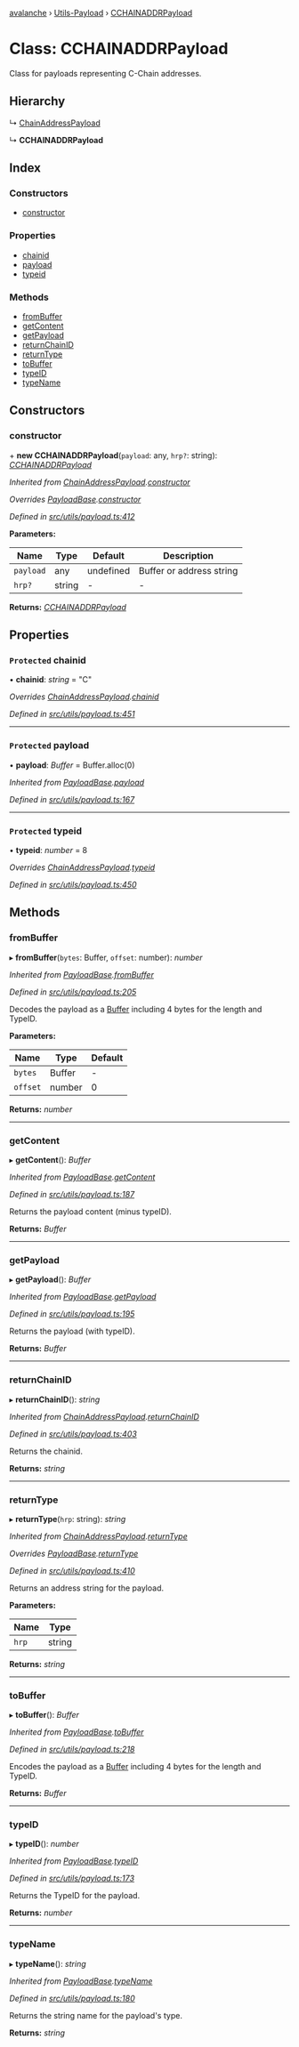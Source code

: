 [avalanche](../README.md) › [Utils-Payload](../modules/utils_payload.md) › [CCHAINADDRPayload](utils_payload.cchainaddrpayload.md)

# Class: CCHAINADDRPayload

Class for payloads representing C-Chain addresses.

## Hierarchy

  ↳ [ChainAddressPayload](utils_payload.chainaddresspayload.md)

  ↳ **CCHAINADDRPayload**

## Index

### Constructors

* [constructor](utils_payload.cchainaddrpayload.md#constructor)

### Properties

* [chainid](utils_payload.cchainaddrpayload.md#protected-chainid)
* [payload](utils_payload.cchainaddrpayload.md#protected-payload)
* [typeid](utils_payload.cchainaddrpayload.md#protected-typeid)

### Methods

* [fromBuffer](utils_payload.cchainaddrpayload.md#frombuffer)
* [getContent](utils_payload.cchainaddrpayload.md#getcontent)
* [getPayload](utils_payload.cchainaddrpayload.md#getpayload)
* [returnChainID](utils_payload.cchainaddrpayload.md#returnchainid)
* [returnType](utils_payload.cchainaddrpayload.md#returntype)
* [toBuffer](utils_payload.cchainaddrpayload.md#tobuffer)
* [typeID](utils_payload.cchainaddrpayload.md#typeid)
* [typeName](utils_payload.cchainaddrpayload.md#typename)

## Constructors

###  constructor

\+ **new CCHAINADDRPayload**(`payload`: any, `hrp?`: string): *[CCHAINADDRPayload](utils_payload.cchainaddrpayload.md)*

*Inherited from [ChainAddressPayload](utils_payload.chainaddresspayload.md).[constructor](utils_payload.chainaddresspayload.md#constructor)*

*Overrides [PayloadBase](utils_payload.payloadbase.md).[constructor](utils_payload.payloadbase.md#constructor)*

*Defined in [src/utils/payload.ts:412](https://github.com/ava-labs/avalanchejs/blob/cfff19f/src/utils/payload.ts#L412)*

**Parameters:**

Name | Type | Default | Description |
------ | ------ | ------ | ------ |
`payload` | any | undefined | Buffer or address string  |
`hrp?` | string | - | - |

**Returns:** *[CCHAINADDRPayload](utils_payload.cchainaddrpayload.md)*

## Properties

### `Protected` chainid

• **chainid**: *string* = "C"

*Overrides [ChainAddressPayload](utils_payload.chainaddresspayload.md).[chainid](utils_payload.chainaddresspayload.md#protected-chainid)*

*Defined in [src/utils/payload.ts:451](https://github.com/ava-labs/avalanchejs/blob/cfff19f/src/utils/payload.ts#L451)*

___

### `Protected` payload

• **payload**: *Buffer* = Buffer.alloc(0)

*Inherited from [PayloadBase](utils_payload.payloadbase.md).[payload](utils_payload.payloadbase.md#protected-payload)*

*Defined in [src/utils/payload.ts:167](https://github.com/ava-labs/avalanchejs/blob/cfff19f/src/utils/payload.ts#L167)*

___

### `Protected` typeid

• **typeid**: *number* = 8

*Overrides [ChainAddressPayload](utils_payload.chainaddresspayload.md).[typeid](utils_payload.chainaddresspayload.md#protected-typeid)*

*Defined in [src/utils/payload.ts:450](https://github.com/ava-labs/avalanchejs/blob/cfff19f/src/utils/payload.ts#L450)*

## Methods

###  fromBuffer

▸ **fromBuffer**(`bytes`: Buffer, `offset`: number): *number*

*Inherited from [PayloadBase](utils_payload.payloadbase.md).[fromBuffer](utils_payload.payloadbase.md#frombuffer)*

*Defined in [src/utils/payload.ts:205](https://github.com/ava-labs/avalanchejs/blob/cfff19f/src/utils/payload.ts#L205)*

Decodes the payload as a [Buffer](https://github.com/feross/buffer) including 4 bytes for the length and TypeID.

**Parameters:**

Name | Type | Default |
------ | ------ | ------ |
`bytes` | Buffer | - |
`offset` | number | 0 |

**Returns:** *number*

___

###  getContent

▸ **getContent**(): *Buffer*

*Inherited from [PayloadBase](utils_payload.payloadbase.md).[getContent](utils_payload.payloadbase.md#getcontent)*

*Defined in [src/utils/payload.ts:187](https://github.com/ava-labs/avalanchejs/blob/cfff19f/src/utils/payload.ts#L187)*

Returns the payload content (minus typeID).

**Returns:** *Buffer*

___

###  getPayload

▸ **getPayload**(): *Buffer*

*Inherited from [PayloadBase](utils_payload.payloadbase.md).[getPayload](utils_payload.payloadbase.md#getpayload)*

*Defined in [src/utils/payload.ts:195](https://github.com/ava-labs/avalanchejs/blob/cfff19f/src/utils/payload.ts#L195)*

Returns the payload (with typeID).

**Returns:** *Buffer*

___

###  returnChainID

▸ **returnChainID**(): *string*

*Inherited from [ChainAddressPayload](utils_payload.chainaddresspayload.md).[returnChainID](utils_payload.chainaddresspayload.md#returnchainid)*

*Defined in [src/utils/payload.ts:403](https://github.com/ava-labs/avalanchejs/blob/cfff19f/src/utils/payload.ts#L403)*

Returns the chainid.

**Returns:** *string*

___

###  returnType

▸ **returnType**(`hrp`: string): *string*

*Inherited from [ChainAddressPayload](utils_payload.chainaddresspayload.md).[returnType](utils_payload.chainaddresspayload.md#returntype)*

*Overrides [PayloadBase](utils_payload.payloadbase.md).[returnType](utils_payload.payloadbase.md#abstract-returntype)*

*Defined in [src/utils/payload.ts:410](https://github.com/ava-labs/avalanchejs/blob/cfff19f/src/utils/payload.ts#L410)*

Returns an address string for the payload.

**Parameters:**

Name | Type |
------ | ------ |
`hrp` | string |

**Returns:** *string*

___

###  toBuffer

▸ **toBuffer**(): *Buffer*

*Inherited from [PayloadBase](utils_payload.payloadbase.md).[toBuffer](utils_payload.payloadbase.md#tobuffer)*

*Defined in [src/utils/payload.ts:218](https://github.com/ava-labs/avalanchejs/blob/cfff19f/src/utils/payload.ts#L218)*

Encodes the payload as a [Buffer](https://github.com/feross/buffer) including 4 bytes for the length and TypeID.

**Returns:** *Buffer*

___

###  typeID

▸ **typeID**(): *number*

*Inherited from [PayloadBase](utils_payload.payloadbase.md).[typeID](utils_payload.payloadbase.md#typeid)*

*Defined in [src/utils/payload.ts:173](https://github.com/ava-labs/avalanchejs/blob/cfff19f/src/utils/payload.ts#L173)*

Returns the TypeID for the payload.

**Returns:** *number*

___

###  typeName

▸ **typeName**(): *string*

*Inherited from [PayloadBase](utils_payload.payloadbase.md).[typeName](utils_payload.payloadbase.md#typename)*

*Defined in [src/utils/payload.ts:180](https://github.com/ava-labs/avalanchejs/blob/cfff19f/src/utils/payload.ts#L180)*

Returns the string name for the payload's type.

**Returns:** *string*
